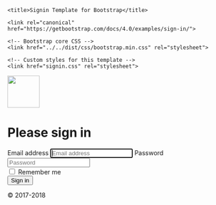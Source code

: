 <html lang="en"><link type="text/css" rel="stylesheet" id="dark-mode-custom-link"><link type="text/css" rel="stylesheet" id="dark-mode-general-link"><style lang="en" type="text/css" id="dark-mode-custom-style"></style><style lang="en" type="text/css" id="dark-mode-native-style"></style><style lang="en" type="text/css" id="dark-mode-native-sheet"></style><input type="hidden" id="__yoroi_connector_api_injected_type" value="prod"><head>
    <meta charset="utf-8">
    <meta name="viewport" content="width=device-width, initial-scale=1, shrink-to-fit=no">
    <meta name="description" content="">
    <meta name="author" content="">
    <link rel="icon" href="/docs/4.0/assets/img/favicons/favicon.ico">

    <title>Signin Template for Bootstrap</title>

    <link rel="canonical" href="https://getbootstrap.com/docs/4.0/examples/sign-in/">

    <!-- Bootstrap core CSS -->
    <link href="../../dist/css/bootstrap.min.css" rel="stylesheet">

    <!-- Custom styles for this template -->
    <link href="signin.css" rel="stylesheet">
  </head>

  <body class="text-center">
    <form class="form-signin">
      <img class="mb-4" src="https://getbootstrap.com/docs/4.0/assets/brand/bootstrap-solid.svg" alt="" width="72" height="72">
      <h1 class="h3 mb-3 font-weight-normal">Please sign in</h1>
      <label for="inputEmail" class="sr-only">Email address</label>
      <input type="email" id="inputEmail" class="form-control" placeholder="Email address" required="" autofocus="">
      <label for="inputPassword" class="sr-only">Password</label>
      <input type="password" id="inputPassword" class="form-control" placeholder="Password" required="">
      <div class="checkbox mb-3">
        <label>
          <input type="checkbox" value="remember-me"> Remember me
        </label>
      </div>
      <button class="btn btn-lg btn-primary btn-block" type="submit">Sign in</button>
      <p class="mt-5 mb-3 text-muted">© 2017-2018</p>
    </form>
  

</body></html>